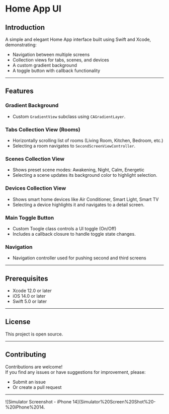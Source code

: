 # Home App UI

## Introduction
A simple and elegant Home App interface built using Swift and Xcode, demonstrating:

- Navigation between multiple screens
- Collection views for tabs, scenes, and devices
- A custom gradient background
- A toggle button with callback functionality

---

## Features

### Gradient Background
- Custom `GradientView` subclass using `CAGradientLayer`.

### Tabs Collection View (Rooms)
- Horizontally scrolling list of rooms (Living Room, Kitchen, Bedroom, etc.)
- Selecting a room navigates to `SecondScreenViewController`.

### Scenes Collection View
- Shows preset scene modes: Awakening, Night, Calm, Energetic
- Selecting a scene updates its background color to highlight selection.

### Devices Collection View
- Shows smart home devices like Air Conditioner, Smart Light, Smart TV
- Selecting a device highlights it and navigates to a detail screen.

### Main Toggle Button
- Custom Toogle class controls a UI toggle (On/Off)
- Includes a callback closure to handle toggle state changes.

### Navigation
- Navigation controller used for pushing second and third screens

---

## Prerequisites
- Xcode 12.0 or later
- iOS 14.0 or later
- Swift 5.0 or later

---

## License
This project is open source.  


---

## Contributing
Contributions are welcome!  
If you find any issues or have suggestions for improvement, please:

- Submit an issue
- Or create a pull request

---


![Simulator Screenshot - iPhone 14](Simulator%20Screen%20Shot%20-%20iPhone%2014.
